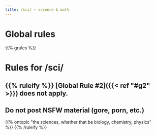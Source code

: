 ```yaml
---
title: /sci/ ~ science & math
---
```


# Global rules

{{% grules %}}


# Rules for /sci/

{{% ruleify %}}
[Global Rule #2]({{< ref "#g2" >}}) does not apply.
-
Do not post NSFW material (gore, porn, etc.)
-
{{% ontopic "the sciences, whether that be biology, chemistry, physics" %}}
{{% /ruleify %}}
